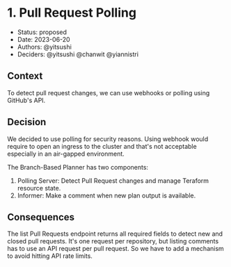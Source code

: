 # 1. Pull Request Polling

* Status: proposed
* Date: 2023-06-20 
* Authors: @yitsushi
* Deciders: @yitsushi @chanwit @yiannistri

## Context

To detect pull request changes, we can use webhooks or polling using GitHub's
API.

## Decision

We decided to use polling for security reasons. Using webhook would require to
open an ingress to the cluster and that's not acceptable especially in an
air-gapped environment.

The Branch-Based Planner has two components:

1. Polling Server: Detect Pull Request changes and manage Teraform resource
   state.
2. Informer: Make a comment when new plan output is available.

## Consequences

The list Pull Requests endpoint returns all required fields to detect new and
closed pull requests. It's one request per repository, but listing comments has
to use an API request per pull request. So we have to add a mechanism to avoid
hitting API rate limits.
